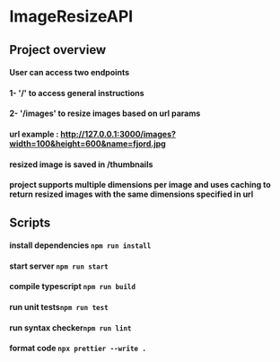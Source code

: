 # ImageResizeAPI

## Project overview
#### User can access two endpoints
#### 1- '/' to access general instructions 
#### 2- '/images' to resize images based on url params
#### url example : http://127.0.0.1:3000/images?width=100&height=600&name=fjord.jpg
#### resized image is saved in /thumbnails
#### project supports multiple dimensions per image and uses caching to return resized images with the same dimensions specified in url

## Scripts
#### install dependencies  `npm run install` 
#### start server `npm run start`
#### compile typescript `npm run build`
#### run unit tests`npm run test`
#### run syntax checker`npm run lint`
#### format code `npx prettier --write .`
